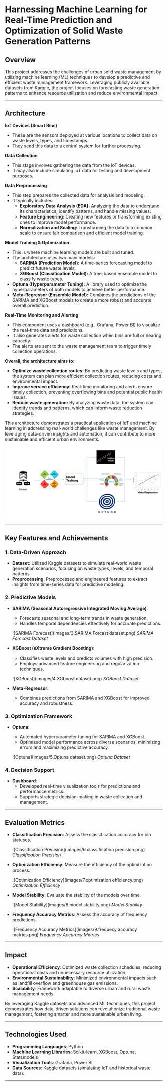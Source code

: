 # Harnessing Machine Learning for Real-Time Prediction and Optimization of Solid Waste Generation Patterns

## Overview
This project addresses the challenges of urban solid waste management by utilizing machine learning (ML) techniques to develop a predictive and efficient waste management framework. Leveraging publicly available datasets from Kaggle, the project focuses on forecasting waste generation patterns to enhance resource utilization and reduce environmental impact.

---

## Architecture

**IoT Devices (Smart Bins)**

- These are the sensors deployed at various locations to collect data on waste levels, types, and timestamps. 
- They send this data to a central system for further processing.

**Data Collection**

- This stage involves gathering the data from the IoT devices.
- It may also include simulating IoT data for testing and development purposes.

**Data Preprocessing**

- This step prepares the collected data for analysis and modeling. 
- It typically includes:
    - **Exploratory Data Analysis (EDA):** Analyzing the data to understand its characteristics, identify patterns, and handle missing values.
    - **Feature Engineering:** Creating new features or transforming existing ones to improve model performance.
    - **Normalization and Scaling:** Transforming the data to a common scale to ensure fair comparison and efficient model training.

**Model Training & Optimization**

- This is where machine learning models are built and tuned.
- The architecture uses two main models:
    - **SARIMA (Prediction Model):** A time-series forecasting model to predict future waste levels.
    - **XGBoost (Classification Model):** A tree-based ensemble model to classify waste types.
- **Optuna (Hyperparameter Tuning):** A library used to optimize the hyperparameters of both models to achieve better performance.
- **Meta-Regressor (Ensemble Model):** Combines the predictions of the SARIMA and XGBoost models to create a more robust and accurate overall prediction.

**Real-Time Monitoring and Alerting**

- This component uses a dashboard (e.g., Grafana, Power BI) to visualize the real-time data and predictions.
- It also generates alerts for waste collection when bins are full or nearing capacity.
- The alerts are sent to the waste management team to trigger timely collection operations.

**Overall, the architecture aims to:**

- **Optimize waste collection routes:** By predicting waste levels and types, the system can plan more efficient collection routes, reducing costs and environmental impact.
- **Improve service efficiency:** Real-time monitoring and alerts ensure timely collection, preventing overflowing bins and potential public health issues.
- **Reduce waste generation:** By analyzing waste data, the system can identify trends and patterns, which can inform waste reduction strategies.

This architecture demonstrates a practical application of IoT and machine learning in addressing real-world challenges like waste management. By leveraging data-driven insights and automation, it can contribute to more sustainable and efficient urban environments.

![Architecture Diagram](https://github.com/fawaz165/waste-management-prediction/blob/main/images/1.working%20mechanism.png)

---

## Key Features and Achievements

### **1. Data-Driven Approach**
- **Dataset**: Utilized Kaggle datasets to simulate real-world waste generation scenarios, focusing on waste types, levels, and temporal patterns.
- **Preprocessing**: Preprocessed and engineered features to extract insights from time-series data for predictive modeling.

### **2. Predictive Models**
- **SARIMA (Seasonal Autoregressive Integrated Moving Average)**: 
  - Forecasts seasonal and long-term trends in waste generation.
  - Handles temporal dependencies effectively for accurate predictions.
  
  ![SARIMA Forecast](images/3.SARIMA Forcast dataset.png)
  *SARIMA Forecast Dataset*

- **XGBoost (eXtreme Gradient Boosting)**:
  - Classifies waste levels and predicts volumes with high precision.
  - Employs advanced feature engineering and regularization techniques.
  
  ![XGBoost](images/4.XGboost dataset.png)
  *XGBoost Dataset*

- **Meta-Regressor**:
  - Combines predictions from SARIMA and XGBoost for improved accuracy and robustness.

### **3. Optimization Framework**
- **Optuna**:
  - Automated hyperparameter tuning for SARIMA and XGBoost.
  - Optimized model performance across diverse scenarios, minimizing errors and maximizing predictive accuracy.

  ![Optuna](images/5.Optuna dataset.png)
  *Optuna Dataset*

### **4. Decision Support**
- **Dashboard**:
  - Developed real-time visualization tools for predictions and performance metrics.
  - Supports strategic decision-making in waste collection and management.

---

## Evaluation Metrics
- **Classification Precision**: Assess the classification accuracy for bin statuses.
  
  ![Classification Precision](images/6.classification precision.png)
  *Classification Precision*

- **Optimization Efficiency**: Measure the efficiency of the optimization process.
  
  ![Optimization Efficiency](images/7.optimization efficiency.png)
  *Optimization Efficiency*

- **Model Stability**: Evaluate the stability of the models over time.
  
  ![Model Stability](images/8.model stability.png)
  *Model Stability*

- **Frequency Accuracy Metrics**: Assess the accuracy of frequency predictions.
  
  ![Frequency Accuracy Metrics](images/9.frequecy accuracy matrics.png)
  *Frequency Accuracy Metrics*

---

## Impact
- **Operational Efficiency**: Optimized waste collection schedules, reducing operational costs and unnecessary resource utilization.
- **Environmental Sustainability**: Minimized environmental impacts such as landfill overflow and greenhouse gas emissions.
- **Scalability**: Framework adaptable to diverse urban and rural waste management needs.

By leveraging Kaggle datasets and advanced ML techniques, this project demonstrates how data-driven solutions can revolutionize traditional waste management, fostering smarter and more sustainable urban living.

---

## Technologies Used
- **Programming Languages**: Python
- **Machine Learning Libraries**: Scikit-learn, XGBoost, Optuna, Statsmodels
- **Visualization Tools**: Grafana, Power BI
- **Data Sources**: Kaggle datasets (simulating IoT and historical waste data).

---
